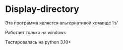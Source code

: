 # Display-directory
Эта программа является альтернативой команде 'ls'

Работает только на windows

Тестировалась на python 3.10+
